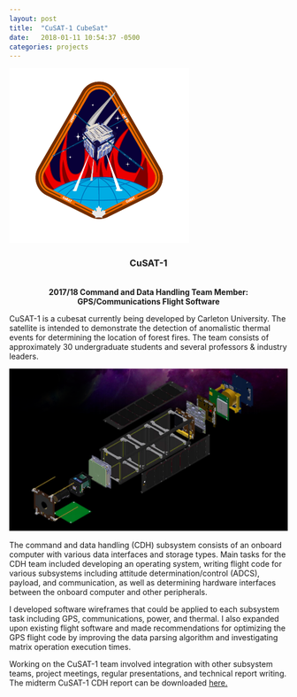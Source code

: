 ```yaml
---
layout: post
title:  "CuSAT-1 CubeSat"
date:   2018-01-11 10:54:37 -0500
categories: projects
---
```


<div class="text-section">
<img src ="/assets/posts/cusat_logo.png">
<div style="text-align: center"><h3>CuSAT-1</h3> <br>
<b>2017/18 Command and Data Handling Team Member: GPS/Communications Flight Software</b></div>

<p>CuSAT-1 is a cubesat currently being developed by Carleton University. The satellite is intended to demonstrate the detection of anomalistic thermal events for determining the location of forest fires. The team consists of approximately 30 undergraduate students and several professors & industry leaders. </p>
</div>

<img src ="/assets/posts/cusat_exploded.png">

<div class="text-section">

<p>The command and data handling (CDH) subsystem consists of an onboard computer with various data interfaces and storage types. Main tasks for the CDH team included developing an operating system, writing flight code for various subsystems including attitude determination/control (ADCS), payload, and communication, as well as determining hardware interfaces between the onboard computer and other peripherals.</p>

<p>I developed software wireframes that could be applied to each subsystem task including GPS, communications, power, and thermal. I also expanded upon existing flight software and made recommendations for optimizing the GPS flight code by improving the data parsing algorithm and investigating matrix operation execution times.</p>

<p>Working on the CuSAT-1 team involved integration with other subsystem teams, project meetings, regular presentations, and technical report writing. The midterm CuSAT-1 CDH report can be downloaded <a href="/assets/pdfs/cusat_midtermreport.pdf">here.</a></p>
</div>